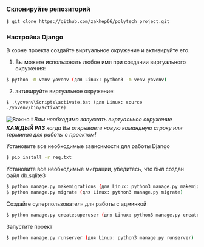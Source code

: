 ### Склонируйте репозиторий

```sh
$ git clone https://github.com/zakhep66/polytech_project.git
```

### Настройка Django

В корне проекта создайте виртуальное окружение и активируйте его.

1) Вы можете использовать любое имя при создании виртуального окружения:
```sh
$ python -m venv yovenv (для Linux: python3 -m venv yovenv)
```

2) активируйте виртуальное окружение:
```
$ .\yovenv\Scripts\activate.bat (для Linux: source ./yovenv/bin/activate)
```

![Важно](https://img.shields.io/badge/-Важно-red) ❗ <em>Вам необходимо запускать виртуальное окружение  **КАЖДЫЙ&nbsp;РАЗ** когда Вы открываете новую командную строку или терминал для работы с проектом!</em>


Установите все необходимые зависимости для работы Django

```sh
$ pip install -r req.txt
```

Установите все необходимые миграции, убедитесь, что был создан файл db.sqlite3

```sh
$ python manage.py makemigrations (для Linux: python3 manage.py makemigrations)
$ python manage.py migrate (для Linux: python3 manage.py migrate)
```

Создайте суперпользователя для работы с админкой

```sh
$ python manage.py createsuperuser (для Linux: python3 manage.py createsuperuser)
```

Запустите проект

```sh
$ python manage.py runserver (для Linux: python3 manage.py runserver)
```
